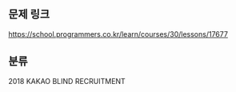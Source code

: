 ## 문제 링크
https://school.programmers.co.kr/learn/courses/30/lessons/17677

## 분류
2018 KAKAO BLIND RECRUITMENT